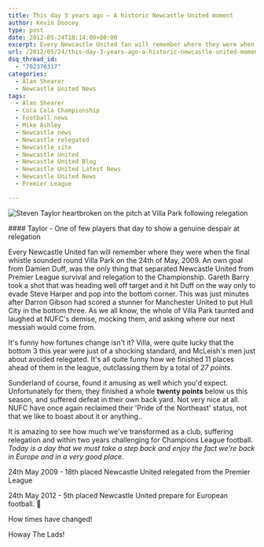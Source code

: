 ```yaml
---
title: This day 3 years ago – A historic Newcastle United moment
author: Kevin Doocey
type: post
date: 2012-05-24T18:14:09+00:00
excerpt: Every Newcastle United fan will remember where they were when the final whistle sounded round Villa Park on the 24th of May, 2009. An own goal from Damien Duff, was..
url: /2012/05/24/this-day-3-years-ago-a-historic-newcastle-united-moment/
dsq_thread_id:
  - "702370317"
categories:
  - Alan Shearer
  - Newcastle United News
tags:
  - Alan Shearer
  - Coca Cola Championship
  - Football news
  - Mike Ashley
  - Newcastle news
  - Newcastle relegated
  - Newcastle site
  - Newcastle United
  - Newcastle United Blog
  - Newcastle United Latest News
  - Newcastle United News
  - Premier League

---
```

![Steven Taylor heartbroken on the pitch at Villa Park following relegation](http://www.tynetime.com/wp-content/uploads/2012/05/Aston-Villa-Relegated-NUFC.jpg "Aston-Villa-Relegated-NUFC")

#### Taylor - One of few players that day to show a genuine despair at relegation

Every Newcastle United fan will remember where they were when the final whistle sounded round Villa Park on the 24th of May, 2009. An own goal from Damien Duff, was the only thing that separated Newcastle United from Premier League survival and relegation to the Championship. Gareth Barry took a shot that was heading well off target and it hit Duff on the way only to evade Steve Harper and pop into the bottom corner. This was just minutes after Darron Gibson had scored a stunner for Manchester United to put Hull City in the bottom three. As we all know, the whole of Villa Park taunted and laughed at NUFC's demise, mocking them, and asking where our next messiah would come from.

It's funny how fortunes change isn't it? Villa, were quite lucky that the bottom 3 this year were just of a shocking standard, and McLeish's men just about avoided relegated. It's all quite funny how we finished 11 places ahead of them in the league, outclassing them by a total of _27 points_.

Sunderland of course, found it amusing as well which you'd expect. Unfortunately for them, they finished a whole **twenty points** below us this season, and suffered defeat in their own back yard. Not very nice at all. NUFC have once again reclaimed their 'Pride of the Northeast' status, not that we like to boast about it or anything..

It is amazing to see how much we've transformed as a club, suffering relegation and within two years challenging for Champions League football. _Today is a day that we must take a step back and enjoy the fact we're back in Europe and in a very good place_.

24th May 2009 - 18th placed Newcastle United relegated from the Premier League

24th May 2012 - 5th placed Newcastle United prepare for European football. 🙂

How times have changed!

Howay The Lads!
